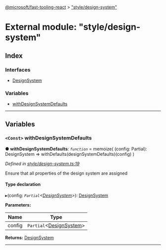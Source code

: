 [@microsoft/fast-tooling-react](../README.md) > ["style/design-system"](../modules/_style_design_system_.md)

# External module: "style/design-system"

## Index

### Interfaces

* [DesignSystem](../interfaces/_style_design_system_.designsystem.md)

### Variables

* [withDesignSystemDefaults](_style_design_system_.md#withdesignsystemdefaults)

---

## Variables

<a id="withdesignsystemdefaults"></a>

### `<Const>` withDesignSystemDefaults

**● withDesignSystemDefaults**: *`function`* =  memoize(
    (config: Partial<DesignSystem>): DesignSystem =>
        withDefaults(designSystemDefaults)(config)
)

*Defined in [style/design-system.ts:19](https://github.com/Microsoft/fast-dna/blob/164dd3ca/packages/fast-tooling-react/src/style/design-system.ts#L19)*

Ensure that all properties of the design system are assigned

#### Type declaration
▸(config: *`Partial`<[DesignSystem](../interfaces/_style_design_system_.designsystem.md)>*): [DesignSystem](../interfaces/_style_design_system_.designsystem.md)

**Parameters:**

| Name | Type |
| ------ | ------ |
| config | `Partial`<[DesignSystem](../interfaces/_style_design_system_.designsystem.md)> |

**Returns:** [DesignSystem](../interfaces/_style_design_system_.designsystem.md)

___

